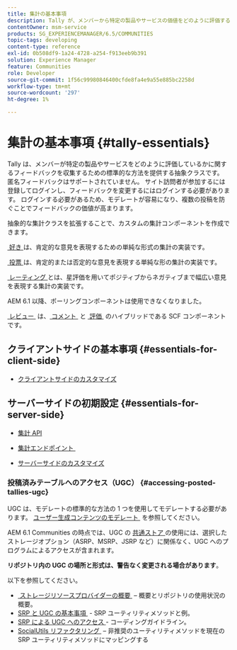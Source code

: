```yaml
---
title: 集計の基本事項
description: Tally が、メンバーから特定の製品やサービスの価値をどのように評価するかについてのフィードバックを収集する標準的な方法を提供する抽象クラスであることを説明します。
contentOwner: msm-service
products: SG_EXPERIENCEMANAGER/6.5/COMMUNITIES
topic-tags: developing
content-type: reference
exl-id: 0b508df9-1a24-4728-a254-f913eeb9b391
solution: Experience Manager
feature: Communities
role: Developer
source-git-commit: 1f56c99980846400cfde8fa4e9a55e885bc2258d
workflow-type: tm+mt
source-wordcount: '297'
ht-degree: 1%

---
```


# 集計の基本事項 {#tally-essentials}

Tally は、メンバーが特定の製品やサービスをどのように評価しているかに関するフィードバックを収集するための標準的な方法を提供する抽象クラスです。 匿名フィードバックはサポートされていません。 サイト訪問者が参加するには登録してログインし、フィードバックを変更するにはログインする必要があります。 ログインする必要があるため、モデレートが容易になり、複数の投稿を防ぐことでフィードバックの価値が高まります。

抽象的な集計クラスを拡張することで、カスタムの集計コンポーネントを作成できます。

[&#x200B; 好き &#x200B;](essentials-liking.md) は、肯定的な意見を表現するための単純な形式の集計の実装です。

[&#x200B; 投票 &#x200B;](essentials-voting.md) は、肯定的または否定的な意見を表現する単純な形の集計の実装です。

[&#x200B; レーティング &#x200B;](rating-basics.md) とは、星評価を用いてポジティブからネガティブまで幅広い意見を表現する集計の実装です。

AEM 6.1 以降、ポーリングコンポーネントは使用できなくなりました。

[&#x200B; レビュー &#x200B;](reviews-basics.md) は、[&#x200B; コメント &#x200B;](essentials-comments.md) と [&#x200B; 評価 &#x200B;](rating-basics.md) のハイブリッドである SCF コンポーネントです。

## クライアントサイドの基本事項 {#essentials-for-client-side}

* [クライアントサイドのカスタマイズ](client-customize.md)

## サーバーサイドの初期設定 {#essentials-for-server-side}

* [&#x200B; 集計 API](https://developer.adobe.com/experience-manager/reference-materials/6-5/javadoc/com/adobe/cq/social/tally/client/api/package-summary.html)

* [&#x200B; 集計エンドポイント &#x200B;](https://developer.adobe.com/experience-manager/reference-materials/6-5/javadoc/com/adobe/cq/social/tally/client/endpoints/package-summary.html)

* [サーバーサイドのカスタマイズ](server-customize.md)

### 投稿済みテーブルへのアクセス（UGC） {#accessing-posted-tallies-ugc}

UGC は、モデレートの標準的な方法の 1 つを使用してモデレートする必要があります。
[&#x200B; ユーザー生成コンテンツのモデレート &#x200B;](moderate-ugc.md) を参照してください。

AEM 6.1 Communities の時点では、UGC の [&#x200B; 共通ストア &#x200B;](working-with-srp.md) の使用には、選択したストレージオプション（ASRP、MSRP、JSRP など）に関係なく、UGC へのプログラムによるアクセスが含まれます。

**リポジトリ内の UGC の場所と形式は、警告なく変更される場合があります**。

以下を参照してください。

* [&#x200B; ストレージリソースプロバイダーの概要 &#x200B;](srp.md) – 概要とリポジトリの使用状況の概要。
* [SRP と UGC の基本事項 &#x200B;](srp-and-ugc.md) - SRP ユーティリティメソッドと例。
* [SRP による UGC へのアクセス &#x200B;](accessing-ugc-with-srp.md) - コーディングガイドライン。
* [SocialUtils リファクタリング &#x200B;](socialutils.md) – 非推奨のユーティリティメソッドを現在の SRP ユーティリティメソッドにマッピングする
